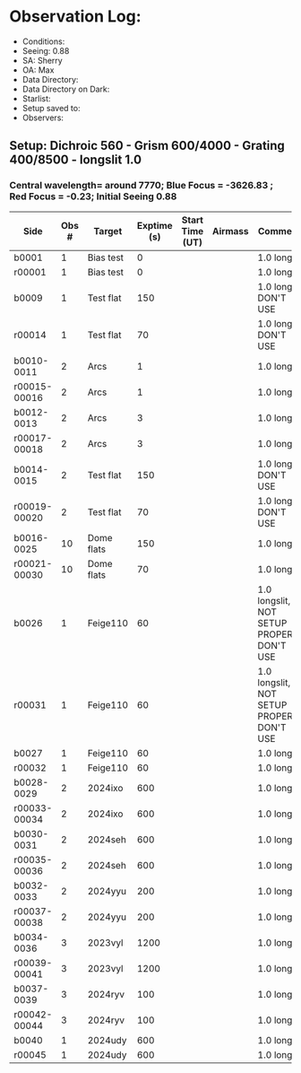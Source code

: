 # Observation Log:

* Conditions: 
* Seeing: 0.88 
* SA: Sherry
* OA: Max
* Data Directory: 
* Data Directory on Dark: 
* Starlist: 
* Setup saved to: 
* Observers: 

## Setup: Dichroic 560 - Grism 600/4000 - Grating 400/8500 - longslit 1.0 
### Central wavelength= around 7770; Blue Focus = -3626.83 ; Red Focus = -0.23; Initial Seeing 0.88
| Side | Obs #     | Target    | Exptime (s) | Start Time (UT) | Airmass | Comments                                                   |
|------|-----------|-----------|-------------|-----------------|---------|------------------------------------------------------------|
|b0001|1|Bias test        |0| ||1.0 longslit|
|r00001|1|Bias test        |0| ||1.0 longslit|
|b0009|1|Test flat        |150| ||1.0 longslit DON'T USE|
|r00014|1|Test flat        |70| ||1.0 longslit DON'T USE|
|b0010-0011|2|Arcs        |1| ||1.0 longslit|
|r00015-00016|2|Arcs        |1| ||1.0 longslit|
|b0012-0013|2|Arcs        |3| ||1.0 longslit|
|r00017-00018|2|Arcs        |3| ||1.0 longslit|
|b0014-0015|2|Test flat        |150| ||1.0 longslit DON'T USE|
|r00019-00020|2|Test flat        |70| ||1.0 longslit DON'T USE|
|b0016-0025|10|Dome flats        |150| ||1.0 longslit|
|r00021-00030|10|Dome flats        |70| ||1.0 longslit|
|b0026|1|Feige110        |60| ||1.0 longslit, NOT SETUP PROPERLY, DON'T USE|
|r00031|1|Feige110        |60| ||1.0 longslit, NOT SETUP PROPERLY, DON'T USE|
|b0027|1|Feige110        |60| ||1.0 longslit|
|r00032|1|Feige110        |60| ||1.0 longslit|
|b0028-0029|2|2024ixo        |600| ||1.0 longslit|
|r00033-00034|2|2024ixo        |600| ||1.0 longslit|
|b0030-0031|2|2024seh        |600| ||1.0 longslit|
|r00035-00036|2|2024seh        |600| ||1.0 longslit|
|b0032-0033|2|2024yyu        |200| ||1.0 longslit|
|r00037-00038|2|2024yyu        |200| ||1.0 longslit|
|b0034-0036|3|2023vyl        |1200| ||1.0 longslit|
|r00039-00041|3|2023vyl        |1200| ||1.0 longslit|
|b0037-0039|3|2024ryv        |100| ||1.0 longslit|
|r00042-00044|3|2024ryv        |100| ||1.0 longslit|
|b0040|1|2024udy        |600| ||1.0 longslit|
|r00045|1|2024udy        |600| ||1.0 longslit|

